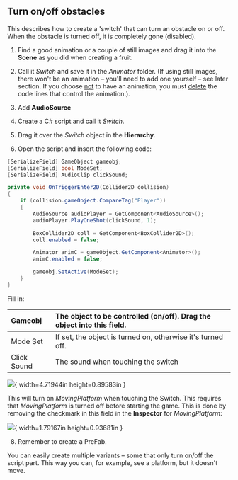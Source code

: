 ## Turn on/off obstacles

This describes how to create a 'switch' that can turn an obstacle on or off. When the obstacle is turned off, it is completely gone (disabled).

1.  Find a good animation or a couple of still images and drag it into the **Scene** as you did when creating a fruit.

2.  Call it *Switch* and save it in the *Animator* folder. (If using still images, there won't be an animation – you'll need to add one yourself – see later section. If you choose <u>not</u> to have an animation, you must <u>delete</u> the code lines that control the animation.).

3.  Add **AudioSource**

4.  Create a C# script and call it *Switch*.

5.  Drag it over the *Switch* object in the **Hierarchy**.

6.  Open the script and insert the following code:
```csharp
[SerializeField] GameObject gameobj;
[SerializeField] bool ModeSet;
[SerializeField] AudioClip clickSound;

private void OnTriggerEnter2D(Collider2D collision)
{
    if (collision.gameObject.CompareTag("Player"))
    {
        AudioSource audioPlayer = GetComponent<AudioSource>();
        audioPlayer.PlayOneShot(clickSound, 1);

        BoxCollider2D coll = GetComponent<BoxCollider2D>();
        coll.enabled = false;

        Animator animC = gameObject.GetComponent<Animator>();
        animC.enabled = false;

        gameobj.SetActive(ModeSet);
    }
}
```

Fill in:

| Gameobj | The object to be controlled (on/off). Drag the object into this field. |
|:---|:---|
| Mode Set | If set, the object is turned on, otherwise it's turned off. |
| Click Sound | The sound when touching the switch |

![](media/image32.png){ width=4.71944in height=0.89583in }

This will turn on *MovingPlatform* when touching the Switch. This requires that *MovingPlatform* is turned off before starting the game. This is done by removing the checkmark in this field in the **Inspector** for *MovingPlatform*:

![](media/image33.png){ width=1.79167in height=0.93681in }

8.  Remember to create a PreFab.

You can easily create multiple variants – some that only turn on/off the script part. This way you can, for example, see a platform, but it doesn't move.
